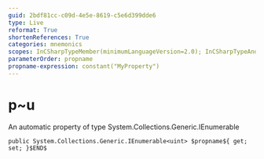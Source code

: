 ```yaml
---
guid: 2bdf81cc-c09d-4e5e-8619-c5e6d399dde6
type: Live
reformat: True
shortenReferences: True
categories: mnemonics
scopes: InCSharpTypeMember(minimumLanguageVersion=2.0); InCSharpTypeAndNamespace(minimumLanguageVersion=2.0)
parameterOrder: propname
propname-expression: constant("MyProperty")
---
```


# p~u

An automatic property of type System.Collections.Generic.IEnumerable<uint>

```
public System.Collections.Generic.IEnumerable<uint> $propname${ get; set; }$END$
```
